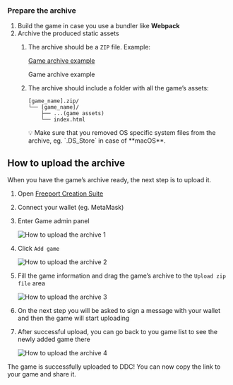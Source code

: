 ### Prepare the archive

1. Build the game in case you use a bundler like **Webpack**
2.  Archive the produced static assets
    1. The archive should be a `ZIP` file. Example:

       [Game archive example](https://assets.cms.freeport.cere.network/tower_game_ab695df561.zip)

       Game archive example

    2. The archive should include a folder with all the game’s assets:

        ```
        [game_name].zip/
        └── [game_name]/
            ├── ...(game assets)
            └── index.html
        ```

        <aside>
        💡 Make sure that you removed OS specific system files from the archive, eg. `.DS_Store` in case of **macOS**.

        </aside>
       
    
    
    
## How to upload the archive

When you have the game’s archive ready, the next step is to upload it.

1. Open [Freeport Creation Suite](https://freeport.cere.network/)
2. Connect your wallet (eg. MetaMask)
3. Enter Game admin panel

   ![How to upload the archive 1](https://assets.cms.freeport.cere.network/How_to_upload_the_archive_1_34755419b7.png)

4. Click `Add game`

   ![How to upload the archive 2](https://assets.cms.freeport.cere.network/How_to_upload_the_archive_2_e30de9049f.png)

5. Fill the game information and drag the game’s archive to the `Upload zip file` area

   ![How to upload the archive 3](https://assets.cms.freeport.cere.network/How_to_upload_the_archive_3_07aef2af92.png)

6. On the next step you will be asked to sign a message with your wallet and then the game will start uploading
7. After successful upload, you can go back to you game list to see the newly added game there

   ![How to upload the archive 4](https://assets.cms.freeport.cere.network/How_to_upload_the_archive_4_09ebf992d6.png)


The game is successfully uploaded to DDC! You can now copy the link to your game and share it.